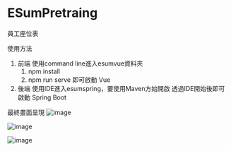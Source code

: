 # ESumPretraing
員工座位表

使用方法
1. 前端
   使用command line進入esumvue資料夾
     1. npm install
     2. npm run serve
   即可啟動 Vue
2. 後端
   使用IDE進入esumspring，要使用Maven方始開啟
   透過IDE開始後即可啟動 Spring Boot

最終畫面呈現
![image](https://github.com/s17113230/ESumPretraing/assets/44081325/6c25c1f0-4343-4db7-84c5-5c1b21679151)

![image](https://github.com/s17113230/ESumPretraing/assets/44081325/8e6e3d99-a542-448e-ae76-c794562fc06a)

![image](https://github.com/s17113230/ESumPretraing/assets/44081325/3d10dd40-d750-4a81-8869-b37a68e57b10)
